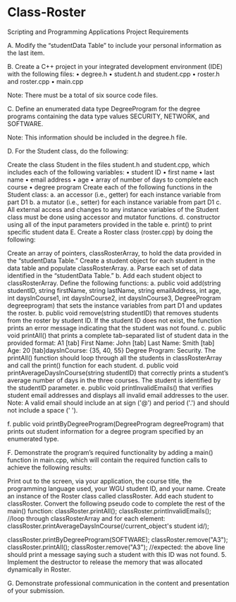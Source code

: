﻿# Class-Roster
 
Scripting and Programming Applications Project Requirements

A. Modify the “studentData Table” to include your personal information as the last item.

B. Create a C++ project in your integrated development environment (IDE) with the following files: • degree.h • student.h and student.cpp • roster.h and roster.cpp • main.cpp

Note: There must be a total of six source code files.

C. Define an enumerated data type DegreeProgram for the degree programs containing the data type values SECURITY, NETWORK, and SOFTWARE.

Note: This information should be included in the degree.h file.

D. For the Student class, do the following:

Create the class Student in the files student.h and student.cpp, which includes each of the following variables: • student ID • first name • last name • email address • age • array of number of days to complete each course • degree program
Create each of the following functions in the Student class: a. an accessor (i.e., getter) for each instance variable from part D1 b. a mutator (i.e., setter) for each instance variable from part D1 c. All external access and changes to any instance variables of the Student class must be done using accessor and mutator functions. d. constructor using all of the input parameters provided in the table e. print() to print specific student data
E. Create a Roster class (roster.cpp) by doing the following:

Create an array of pointers, classRosterArray, to hold the data provided in the “studentData Table.”
Create a student object for each student in the data table and populate classRosterArray. a. Parse each set of data identified in the “studentData Table.” b. Add each student object to classRosterArray.
Define the following functions: a. public void add(string studentID, string firstName, string lastName, string emailAddress, int age, int daysInCourse1, int daysInCourse2, int daysInCourse3, DegreeProgram degreeprogram) that sets the instance variables from part D1 and updates the roster. b. public void remove(string studentID) that removes students from the roster by student ID. If the student ID does not exist, the function prints an error message indicating that the student was not found. c. public void printAll() that prints a complete tab-separated list of student data in the provided format: A1 [tab] First Name: John [tab] Last Name: Smith [tab] Age: 20 [tab]daysInCourse: {35, 40, 55} Degree Program: Security. The printAll() function should loop through all the students in classRosterArray and call the print() function for each student. d. public void printAverageDaysInCourse(string studentID) that correctly prints a student’s average number of days in the three courses. The student is identified by the studentID parameter. e. public void printInvalidEmails() that verifies student email addresses and displays all invalid email addresses to the user.
Note: A valid email should include an at sign ('@') and period ('.') and should not include a space (' ').

f. public void printByDegreeProgram(DegreeProgram degreeProgram) that prints out student information for a degree program specified by an enumerated type.

F. Demonstrate the program’s required functionality by adding a main() function in main.cpp, which will contain the required function calls to achieve the following results:

Print out to the screen, via your application, the course title, the programming language used, your WGU student ID, and your name.
Create an instance of the Roster class called classRoster.
Add each student to classRoster.
Convert the following pseudo code to complete the rest of the main() function: classRoster.printAll(); classRoster.printInvalidEmails();
//loop through classRosterArray and for each element: classRoster.printAverageDaysInCourse(/current_object's student id/);

classRoster.printByDegreeProgram(SOFTWARE); classRoster.remove("A3"); classRoster.printAll(); classRoster.remove("A3"); //expected: the above line should print a message saying such a student with this ID was not found. 5. Implement the destructor to release the memory that was allocated dynamically in Roster.

G. Demonstrate professional communication in the content and presentation of your submission.
